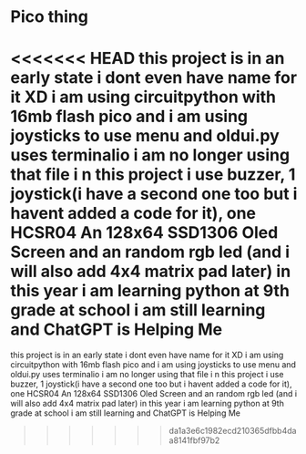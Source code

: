 # Pico thing
<<<<<<< HEAD
this project is in an early state i dont even have name for it XD i am using circuitpython with 16mb flash pico and i am using joysticks to use menu and oldui.py uses terminalio i am no longer using that file i n this project i use buzzer, 1 joystick(i have a second one too but i havent added a code for it), one HCSR04 An 128x64 SSD1306 Oled Screen and an random rgb led (and i will also add 4x4 matrix pad later) in this year i am learning python at 9th grade at school i am still learning and ChatGPT is Helping Me
=======
this project is in an early state i dont even have name for it XD
i am using circuitpython with 16mb flash pico and i am using joysticks to use menu
and oldui.py uses terminalio i am no longer using that file
i n this project i use buzzer, 1 joystick(i have a second one too but i havent added a code for it), one HCSR04 An 128x64 SSD1306 Oled Screen and an random rgb led (and i will also add 4x4 matrix pad later)
in this year i am learning python at 9th grade at school i am still learning and ChatGPT is Helping Me
>>>>>>> da1a3e6c1982ecd210365dfbb4daa8141fbf97b2
